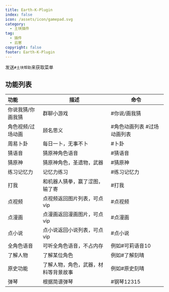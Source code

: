 ```yaml
---
title: Earth-K-Plugin
index: false
icon: /assets/icon/gamepad.svg
category:
  - 土块插件
tag:
  - 插件
  - 云崽
copyright: false
footer: Earth-K-Plugin
---
```


发送`#土块帮助`来获取菜单

## 功能列表

| 功能                 | 描述                                         | 命令                          |
| :------------------- | -------------------------------------------- | ----------------------------- |
| 你说我猜/你画我猜   | 群聊小游戏                                   | #你说/画我猜                 |
| 角色视频/过场动画   | 顾名思义                                     | #角色动画列表 #过场动画列表  |
| 周易卜卦             | 每日一卜，无事不卜                           | #卜卦                         |
| 猜语音               | 猜原神角色语音                               | #猜语音                      |
| 猜原神               | 猜原神角色，圣遗物，武器                     | #猜原神                      |
| 练习记忆力           | 记忆力练习                                   | #练习记忆力                  |
| 打我                 | 和机器人猜拳，赢了涩图，输了寄              | #打我                         |
| 点视频               | 点视频返回图片列表，可点vip                  | #点视频                      |
| 点漫画               | 点漫画返回漫画图片，可点vip                  | #点漫画                      |
| 点小说               | 点小说返回小说列表，可点vip                  | #点小说                      |
| 全角色语音           | 可听全角色语音，不占内存                     | 例如#可莉语音10              |
| 了解人物             | 了解某位角色                                 | 例如#了解刻晴                |
| 原史功能             | 了解人物，角色，武器，材料等背景故事        | 例如#原史刻晴                |
| 弹琴                 | 根据简谱弹琴                                 | #钢琴12315                   |

